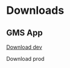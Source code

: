 # Downloads

## GMS App

[Download dev](https://expo.dev/artifacts/eas/3TAzCnj5A7DBEbU8F351eb.apk) 

Download prod 
